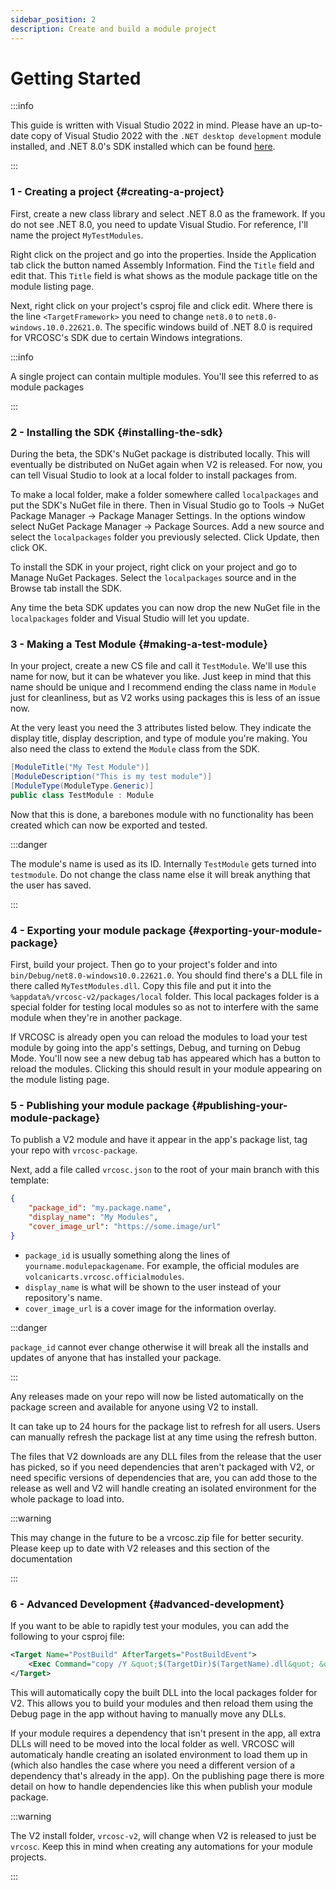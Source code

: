 ```yaml
---
sidebar_position: 2
description: Create and build a module project
---
```


# Getting Started

:::info

This guide is written with Visual Studio 2022 in mind. Please have an up-to-date copy of Visual Studio 2022 with the `.NET desktop development` module installed, and .NET 8.0's SDK installed which can be found [here](https://dotnet.microsoft.com/en-us/download/dotnet/8.0).

:::

### 1 - Creating a project {#creating-a-project}
First, create a new class library and select .NET 8.0 as the framework. If you do not see .NET 8.0, you need to update Visual Studio. For reference, I'll name the project `MyTestModules`.

Right click on the project and go into the properties. Inside the Application tab click the button named Assembly Information. Find the `Title` field and edit that. This `Title` field is what shows as the module package title on the module listing page.

Next, right click on your project's csproj file and click edit. Where there is the line `<TargetFramework>` you need to change `net8.0` to `net8.0-windows.10.0.22621.0`. The specific windows build of .NET 8.0 is required for VRCOSC's SDK due to certain Windows integrations.

:::info

A single project can contain multiple modules. You'll see this referred to as module packages

:::

### 2 - Installing the SDK {#installing-the-sdk}
During the beta, the SDK's NuGet package is distributed locally. This will eventually be distributed on NuGet again when V2 is released. For now, you can tell Visual Studio to look at a local folder to install packages from.

To make a local folder, make a folder somewhere called `localpackages` and put the SDK's NuGet file in there. Then in Visual Studio go to Tools -> NuGet Package Manager -> Package Manager Settings. In the options window select NuGet Package Manager -> Package Sources. Add a new source and select the `localpackages` folder you previously selected. Click Update, then click OK.

To install the SDK in your project, right click on your project and go to Manage NuGet Packages. Select the `localpackages` source and in the Browse tab install the SDK.

Any time the beta SDK updates you can now drop the new NuGet file in the `localpackages` folder and Visual Studio will let you update.

### 3 - Making a Test Module {#making-a-test-module}
In your project, create a new CS file and call it `TestModule`. We'll use this name for now, but it can be whatever you like. Just keep in mind that this name should be unique and I recommend ending the class name in `Module` just for cleanliness, but as V2 works using packages this is less of an issue now.

At the very least you need the 3 attributes listed below. They indicate the display title, display description, and type of module you're making. You also need the class to extend the `Module` class from the SDK.
```csharp
[ModuleTitle("My Test Module")]
[ModuleDescription("This is my test module")]
[ModuleType(ModuleType.Generic)]
public class TestModule : Module
```

Now that this is done, a barebones module with no functionality has been created which can now be exported and tested.

:::danger

The module's name is used as its ID. Internally `TestModule` gets turned into `testmodule`. Do not change the class name else it will break anything that the user has saved.

:::

### 4 - Exporting your module package {#exporting-your-module-package}
First, build your project. Then go to your project's folder and into `bin/Debug/net8.0-windows10.0.22621.0`. You should find there's a DLL file in there called `MyTestModules.dll`. Copy this file and put it into the `%appdata%/vrcosc-v2/packages/local` folder. This local packages folder is a special folder for testing local modules so as not to interfere with the same module when they're in another package.

If VRCOSC is already open you can reload the modules to load your test module by going into the app's settings, Debug, and turning on Debug Mode. You'll now see a new debug tab has appeared which has a button to reload the modules. Clicking this should result in your module appearing on the module listing page.

### 5 - Publishing your module package {#publishing-your-module-package}
To publish a V2 module and have it appear in the app's package list, tag your repo with `vrcosc-package`.

Next, add a file called `vrcosc.json` to the root of your main branch with this template:
```json
{
    "package_id": "my.package.name",
    "display_name": "My Modules",
    "cover_image_url": "https://some.image/url"
}
```
- `package_id` is usually something along the lines of `yourname.modulepackagename`. For example, the official modules are `volcanicarts.vrcosc.officialmodules`.
- `display_name` is what will be shown to the user instead of your repository's name.
- `cover_image_url` is a cover image for the information overlay.

:::danger

`package_id` cannot ever change otherwise it will break all the installs and updates of anyone that has installed your package.

:::

Any releases made on your repo will now be listed automatically on the package screen and available for anyone using V2 to install.

It can take up to 24 hours for the package list to refresh for all users. Users can manually refresh the package list at any time using the refresh button.

The files that V2 downloads are any DLL files from the release that the user has picked, so if you need dependencies that aren't packaged with V2, or need specific versions of dependencies that are, you can add those to the release as well and V2 will handle creating an isolated environment for the whole package to load into.

:::warning

This may change in the future to be a vrcosc.zip file for better security. Please keep up to date with V2 releases and this section of the documentation

:::

### 6 - Advanced Development {#advanced-development}
If you want to be able to rapidly test your modules, you can add the following to your csproj file:
```xml
<Target Name="PostBuild" AfterTargets="PostBuildEvent">
    <Exec Command="copy /Y &quot;$(TargetDir)$(TargetName).dll&quot; &quot;%25appdata%25\vrcosc-v2\packages\local\$(TargetName).dll&quot;"/>
</Target>
```
This will automatically copy the built DLL into the local packages folder for V2. This allows you to build your modules and then reload them using the Debug page in the app without having to manually move any DLLs.

If your module requires a dependency that isn't present in the app, all extra DLLs will need to be moved into the local folder as well. VRCOSC will automaticaly handle creating an isolated environment to load them up in (which also handles the case where you need a different version of a dependency that's already in the app). On the publishing page there is more detail on how to handle dependencies like this when publish your module package.

:::warning

The V2 install folder, `vrcosc-v2`, will change when V2 is released to just be `vrcosc`. Keep this in mind when creating any automations for your module projects.

:::